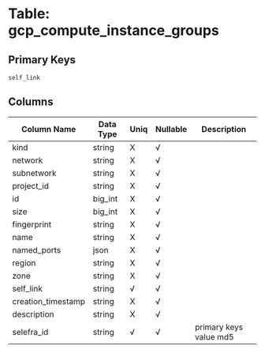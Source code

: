 # Table: gcp_compute_instance_groups

## Primary Keys 

```
self_link
```


## Columns 

|  Column Name   |  Data Type  | Uniq | Nullable | Description | 
|  ----  | ----  | ----  | ----  | ---- | 
| kind | string | X | √ |  | 
| network | string | X | √ |  | 
| subnetwork | string | X | √ |  | 
| project_id | string | X | √ |  | 
| id | big_int | X | √ |  | 
| size | big_int | X | √ |  | 
| fingerprint | string | X | √ |  | 
| name | string | X | √ |  | 
| named_ports | json | X | √ |  | 
| region | string | X | √ |  | 
| zone | string | X | √ |  | 
| self_link | string | √ | √ |  | 
| creation_timestamp | string | X | √ |  | 
| description | string | X | √ |  | 
| selefra_id | string | √ | √ | primary keys value md5 | 


